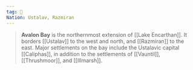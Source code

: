 ```yaml
---
tag: 🌊
Nation: Ustalav, Razmiran
---
```

> **Avalon Bay** is the northernmost extension of [[Lake Encarthan]]. It borders [[Ustalav]] to the west and north, and [[Razmiran]] to the east. Major settlements on the bay include the Ustalavic capital [[Caliphas]], in addition to the settlements of [[Vauntil]], [[Thrushmoor]], and [[Illmarsh]].









